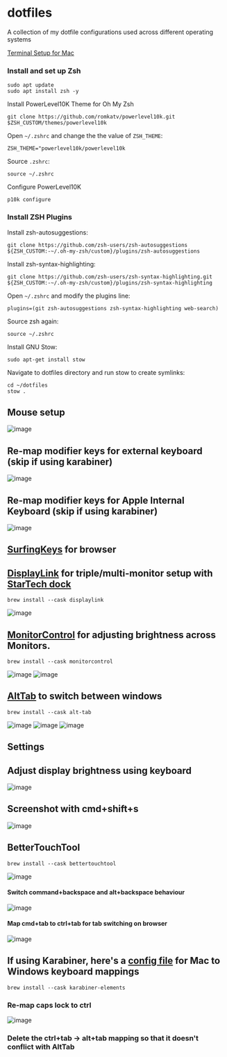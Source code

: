 # dotfiles
A collection of my dotfile configurations used across different operating systems

[Terminal Setup for Mac](https://www.youtube.com/watch?v=CF1tMjvHDRA&t=46s&ab_channel=JoseanMartinez)

### Install and set up Zsh
```
sudo apt update
sudo apt install zsh -y
```

Install PowerLevel10K Theme for Oh My Zsh
```
git clone https://github.com/romkatv/powerlevel10k.git $ZSH_CUSTOM/themes/powerlevel10k
```

Open `~/.zshrc` and change the the value of `ZSH_THEME`:
```
ZSH_THEME="powerlevel10k/powerlevel10k
```

Source `.zshrc`:
```
source ~/.zshrc
```

Configure PowerLevel10K
```
p10k configure
```

### Install ZSH Plugins
Install zsh-autosuggestions:
```
git clone https://github.com/zsh-users/zsh-autosuggestions ${ZSH_CUSTOM:-~/.oh-my-zsh/custom}/plugins/zsh-autosuggestions
```

Install zsh-syntax-highlighting:
```
git clone https://github.com/zsh-users/zsh-syntax-highlighting.git ${ZSH_CUSTOM:-~/.oh-my-zsh/custom}/plugins/zsh-syntax-highlighting
```

Open `~/.zshrc` and modify the plugins line:
```
plugins=(git zsh-autosuggestions zsh-syntax-highlighting web-search)
```

Source zsh again:
```
source ~/.zshrc
```

Install GNU Stow:
```
sudo apt-get install stow
```

Navigate to dotfiles directory and run stow to create symlinks:
```
cd ~/dotfiles
stow .
```

## Mouse setup

![image](https://github.com/MFarabi619/dotfiles/assets/54924158/a1a5e18b-1c3b-4708-9be2-4a3dc886a8b9)


## Re-map modifier keys for external keyboard (skip if using karabiner)

![image](https://github.com/MFarabi619/dotfiles/assets/54924158/27127400-06bf-49c9-92f7-ae9e2563865b)

## Re-map modifier keys for Apple Internal Keyboard (skip if using karabiner)

![image](https://github.com/MFarabi619/dotfiles/assets/54924158/37bab098-baf7-408a-8899-aeb1c54994bc)


## [SurfingKeys](https://chromewebstore.google.com/detail/surfingkeys/gfbliohnnapiefjpjlpjnehglfpaknnc?pli=1) for browser

## [DisplayLink](https://www.synaptics.com/products/displaylink-graphics/downloads/macos) for triple/multi-monitor setup with [StarTech dock](https://www.amazon.ca/Triple-Display-Docking-Station-Universal/dp/B012VKW900/ref=asc_df_B012VKW900/?tag=googleshopc0c-20&linkCode=df0&hvadid=293004044609&hvpos=&hvnetw=g&hvrand=8700524289148619145&hvpone=&hvptwo=&hvqmt=&hvdev=c&hvdvcmdl=&hvlocint=&hvlocphy=9000694&hvtargid=pla-349910448191&mcid=3cd8b0ad72503a5b9e6b12a41cafff96&th=1)
```
brew install --cask displaylink
```

![image](https://github.com/MFarabi619/dotfiles/assets/54924158/be887f39-0dd2-4ebd-aa41-5ca444cf3425)

## [MonitorControl](https://formulae.brew.sh/cask/monitorcontrol) for adjusting brightness across Monitors.
```
brew install --cask monitorcontrol
```

![image](https://github.com/MFarabi619/dotfiles/assets/54924158/04195e2d-8860-4c6d-8e92-c3c3364c6741)
![image](https://github.com/MFarabi619/dotfiles/assets/54924158/b30e6994-61ec-410f-b65a-980dd8c71291)


## [AltTab](https://alt-tab-macos.netlify.app/) to switch between windows
```
brew install --cask alt-tab
```

![image](https://github.com/MFarabi619/dotfiles/assets/54924158/937040c0-3129-419d-a61d-9180302437a2)
![image](https://github.com/MFarabi619/dotfiles/assets/54924158/66bc62b4-f6d4-4664-87dd-8a5ef8430727)
![image](https://github.com/MFarabi619/dotfiles/assets/54924158/f0ab830c-c53c-4082-9f1a-0d3c9ab574cf)


## Settings
## Adjust display brightness using keyboard
![image](https://github.com/MFarabi619/dotfiles/assets/54924158/ec6f256d-2cca-4979-95bb-310616400a56)

## Screenshot with cmd+shift+s

![image](https://github.com/MFarabi619/dotfiles/assets/54924158/09ce8880-d11a-45f3-85c7-c4d691f4ec55)

## BetterTouchTool 
```
brew install --cask bettertouchtool
```

![image](https://github.com/MFarabi619/dotfiles/assets/54924158/0710fc72-778e-4cf2-9634-a4b188990441)

#### Switch command+backspace and alt+backspace behaviour

![image](https://github.com/MFarabi619/dotfiles/assets/54924158/5f6fd866-3442-4659-a0c4-0d0fb0cc33cf)

#### Map cmd+tab to ctrl+tab for tab switching on browser

![image](https://github.com/MFarabi619/dotfiles/assets/54924158/f3c9b911-f0ab-4a16-b085-9c53c1800bbd)


## If using Karabiner, here's a [config file](https://ke-complex-modifications.pqrs.org/#pc_shortcuts) for Mac to Windows keyboard mappings
```
brew install --cask karabiner-elements
```
### Re-map caps lock to ctrl
![image](https://github.com/MFarabi619/dotfiles/assets/54924158/93f379ae-d2ac-4b08-a531-33d4fd226379)

### Delete the ctrl+tab -> alt+tab mapping so that it doesn't conflict with AltTab

